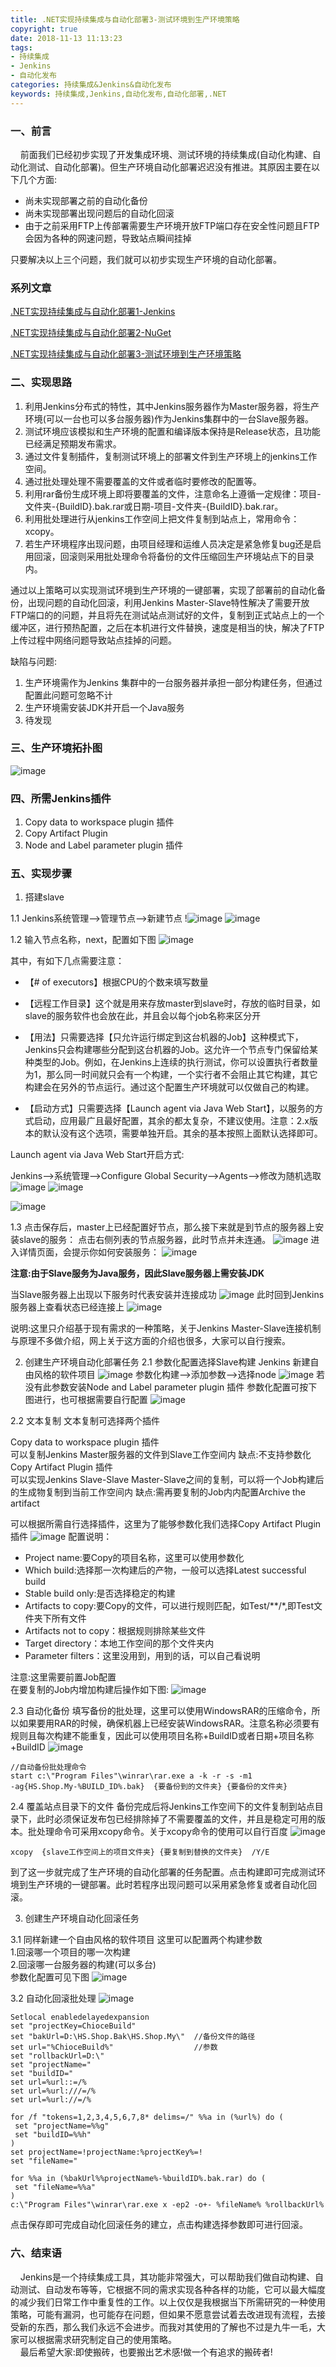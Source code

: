 ```yaml
---
title: .NET实现持续集成与自动化部署3-测试环境到生产环境策略
copyright: true
date: 2018-11-13 11:13:23
tags: 
- 持续集成 
- Jenkins 
- 自动化发布 
categories: 持续集成&Jenkins&自动化发布
keywords: 持续集成,Jenkins,自动化发布,自动化部署,.NET
---
```


### 一、前言
&nbsp;&nbsp;&nbsp;&nbsp;前面我们已经初步实现了开发集成环境、测试环境的持续集成(自动化构建、自动化测试、自动化部署)。但生产环境自动化部署迟迟没有推进。其原因主要在以下几个方面:
* 尚未实现部署之前的自动化备份
* 尚未实现部署出现问题后的自动化回滚
* 由于之前采用FTP上传部署需要生产环境开放FTP端口存在安全性问题且FTP会因为各种的网速问题，导致站点瞬间挂掉

只要解决以上三个问题，我们就可以初步实现生产环境的自动化部署。

<!--more-->

### 系列文章

[.NET实现持续集成与自动化部署1-Jenkins](http://blog.loading.ink/2018/11/13/NET%E5%AE%9E%E7%8E%B0%E6%8C%81%E7%BB%AD%E9%9B%86%E6%88%90%E4%B8%8E%E8%87%AA%E5%8A%A8%E5%8C%96%E9%83%A8%E7%BD%B21-Jenkins/)

[.NET实现持续集成与自动化部署2-NuGet](http://blog.loading.ink/2018/11/13/NET%E5%AE%9E%E7%8E%B0%E6%8C%81%E7%BB%AD%E9%9B%86%E6%88%90%E4%B8%8E%E8%87%AA%E5%8A%A8%E5%8C%96%E9%83%A8%E7%BD%B22-NuGet/)

[.NET实现持续集成与自动化部署3-测试环境到生产环境策略](http://blog.loading.ink/2018/11/13/NET%E5%AE%9E%E7%8E%B0%E6%8C%81%E7%BB%AD%E9%9B%86%E6%88%90%E4%B8%8E%E8%87%AA%E5%8A%A8%E5%8C%96%E9%83%A8%E7%BD%B23-%E6%B5%8B%E8%AF%95%E7%8E%AF%E5%A2%83%E5%88%B0%E7%94%9F%E4%BA%A7%E7%8E%AF%E5%A2%83%E7%AD%96%E7%95%A5/)

### 二、实现思路
1. 利用Jenkins分布式的特性，其中Jenkins服务器作为Master服务器，将生产环境(可以一台也可以多台服务器)作为Jenkins集群中的一台Slave服务器。
2. 测试环境应该模拟和生产环境的配置和编译版本保持是Release状态，且功能已经满足预期发布需求。
3. 通过文件复制插件，复制测试环境上的部署文件到生产环境上的jenkins工作空间。
4. 通过批处理处理不需要覆盖的文件或者临时要修改的配置等。
5. 利用rar备份生成环境上即将要覆盖的文件，注意命名上遵循一定规律：项目-文件夹-{BuildID}.bak.rar或日期-项目-文件夹-{BuildID}.bak.rar。
6. 利用批处理进行从jenkins工作空间上把文件复制到站点上，常用命令：xcopy。
7. 若生产环境程序出现问题，由项目经理和运维人员决定是紧急修复bug还是启用回滚，回滚则采用批处理命令将备份的文件压缩回生产环境站点下的目录内。

通过以上策略可以实现测试环境到生产环境的一键部署，实现了部署前的自动化备份，出现问题的自动化回滚，利用Jenkins Master-Slave特性解决了需要开放FTP端口的的问题，并且将先在测试站点测试好的文件，复制到正式站点上的一个缓冲区，进行预热配置，之后在本机进行文件替换，速度是相当的快，解决了FTP上传过程中网络问题导致站点挂掉的问题。

缺陷与问题:
1. 生产环境需作为Jenkins 集群中的一台服务器并承担一部分构建任务，但通过配置此问题可忽略不计
2. 生产环境需安装JDK并开启一个Java服务
3. 待发现

### 三、生产环境拓扑图
![image](http://img.heshang365.com/group1/M00/05/F3/wKgR6Vr-uJiAAWNJAAGzH04VEaI361.png)

### 四、所需Jenkins插件
1. Copy data to workspace plugin 插件
2. Copy Artifact Plugin
3. Node and Label parameter plugin 插件

### 五、实现步骤

1. 搭建slave

1.1 Jenkins系统管理-->管理节点-->新建节点
!![image](http://img.heshang365.com/group1/M00/05/EE/wKgR6Vr-oHuAV0cyAAGa8kLPPek104.png)
![image](http://img.heshang365.com/group1/M00/05/EE/wKgR6Vr-oPSAWrxrAAA084f8-fE141.png)

1.2 输入节点名称，next，配置如下图
![image](http://img.heshang365.com/group1/M00/05/EE/wKgR6Vr-o8iAUs6GAAFSPdUxR4A459.png)

其中，有如下几点需要注意：

* 【# of executors】根据CPU的个数来填写数量

* 【远程工作目录】这个就是用来存放master到slave时，存放的临时目录，如slave的服务软件也会放在此，并且会以每个job名称来区分开

* 【用法】只需要选择【只允许运行绑定到这台机器的Job】这种模式下，Jenkins只会构建哪些分配到这台机器的Job。这允许一个节点专门保留给某种类型的Job。例如，在Jenkins上连续的执行测试，你可以设置执行者数量为1，那么同一时间就只会有一个构建，一个实行者不会阻止其它构建，其它构建会在另外的节点运行。通过这个配置生产环境就可以仅做自己的构建。

* 【启动方式】只需要选择【Launch agent via Java Web Start】，以服务的方式启动，应用最广且最好配置，其余的都太复杂，不建议使用。注意：2.x版本的默认没有这个选项，需要单独开启。其余的基本按照上面默认选择即可。

Launch agent via Java Web Start开启方式:

Jenkins-->系统管理-->Configure Global Security-->Agents-->修改为随机选取
![image](http://img.heshang365.com/group1/M00/05/EE/wKgR6Vr-ol2AGhRPAAIRpLCLKyU487.png)
![image](http://img.heshang365.com/group1/M00/05/EE/wKgR6Vr-otCAPdcXAAK5mBHFsQ4907.png)


![image](http://img.heshang365.com/group1/M00/05/EE/wKgR6Vr-pOiAODw6AADdSdWn-5Y467.png)

1.3 点击保存后，master上已经配置好节点，那么接下来就是到节点的服务器上安装slave的服务：
点击右侧列表的节点服务器，此时节点并未连通。
![image](http://img.heshang365.com/group1/M00/05/EE/wKgR6Vr-pOiAODw6AADdSdWn-5Y467.png)
进入详情页面，会提示你如何安装服务：
![image](http://img.heshang365.com/group1/M00/05/EF/wKgR6Vr-pqyAYBBMAAD-3AmzeqA038.png)

**注意:由于Slave服务为Java服务，因此Slave服务器上需安装JDK**

当Slave服务器上出现以下服务时代表安装并连接成功
![image](http://img.heshang365.com/group1/M00/05/EF/wKgR6Vr-qQ2AIlCVAABvoYcszKc472.png)
此时回到Jenkins 服务器上查看状态已经连接上
![image](http://img.heshang365.com/group1/M00/05/EF/wKgR6Vr-qYGAMXQUAABmxXOUQsw465.png)

说明:这里只介绍基于现有需求的一种策略，关于Jenkins Master-Slave连接机制与原理不多做介绍，网上关于这方面的介绍也很多，大家可以自行搜索。

2. 创建生产环境自动化部署任务
    2.1 参数化配置选择Slave构建
    Jenkins 新建自由风格的软件项目
    ![image](http://img.heshang365.com/group1/M00/05/F0/wKgR6Vr-q_mAW2c7AAG4v5WRAgo962.png)
    参数化构建-->添加参数-->选择node
    ![image](http://img.heshang365.com/group1/M00/05/F0/wKgR6Vr-q_yAD07rAADt18hYFRc490.png)
    若没有此参数安装Node and Label parameter plugin 插件
    参数化配置可按下图进行，也可根据需要自行配置
    ![image](http://img.heshang365.com/group1/M00/05/F0/wKgR6Vr-rACAWacKAADN3fY9JCs868.png)

2.2 文本复制
文本复制可选择两个插件

Copy data to workspace plugin 插件 <br>
可以复制Jenkins Master服务器的文件到Slave工作空间内
缺点:不支持参数化
Copy Artifact Plugin 插件 <br>
可以实现Jenkins Slave-Slave Master-Slave之间的复制，可以将一个Job构建后的生成物复制到当前工作空间内
缺点:需再要复制的Job内内配置Archive the artifact

可以根据所需自行选择插件，这里为了能够参数化我们选择Copy Artifact Plugin插件
![image](http://img.heshang365.com/group1/M00/05/F1/wKgR6Vr-rquAaNfPAACQylX60q0644.png)
配置说明：
* Project name:要Copy的项目名称，这里可以使用参数化
* Which build:选择那一次构建后的产物，一般可以选择Latest successful build
* Stable build only:是否选择稳定的构建
* Artifacts to copy:要Copy的文件，可以进行规则匹配，如Test/**/*,即Test文件夹下所有文件
* Artifacts not to copy：根据规则排除某些文件
* Target directory：本地工作空间的那个文件夹内
* Parameter filters：这里没用到，用到的话，可以自己看说明

注意:这里需要前置Job配置<br>
在要复制的Job内增加构建后操作如下图:
![image](http://img.heshang365.com/group1/M00/05/F3/wKgR6Vr-tu2AOR3ZAABUEIVOPVg241.png)

2.3 自动化备份
填写备份的批处理，这里可以使用WindowsRAR的压缩命令，所以如果要用RAR的时候，确保机器上已经安装WindowsRAR。注意名称必须要有规则且每次构建不能重复，因此可以使用项目名称+BuildID或者日期+项目名称+BuildID
![image](http://img.heshang365.com/group1/M00/05/F1/wKgR6Vr-sHOAaY2wAABFNf6cB0U792.png)
```
//自动备份批处理命令
start c:\"Program Files"\winrar\rar.exe a -k -r -s -m1
-ag{HS.Shop.My-%BUILD_ID%.bak}  {要备份到的文件夹} {要备份的文件夹}
```

2.4 覆盖站点目录下的文件
备份完成后将Jenkins工作空间下的文件复制到站点目录下，此时必须保证发布包已经排除掉了不需要覆盖的文件，并且是稳定可用的版本。批处理命令可采用xcopy命令。关于xcopy命令的使用可以自行百度
![image](http://img.heshang365.com/group1/M00/05/F2/wKgR6Vr-sYSAfE-kAABAnVmx6ng732.png)
```
xcopy  {slave工作空间上的项目文件夹} {要复制到替换的文件夹}  /Y/E
```
到了这一步就完成了生产环境的自动化部署的任务配置。点击构建即可完成测试环境到生产环境的一键部署。此时若程序出现问题可以采用紧急修复或者自动化回滚。

3. 创建生产环境自动化回滚任务

3.1 同样新建一个自由风格的软件项目
这里可以配置两个构建参数<br>
1.回滚哪一个项目的哪一次构建<br>
2.回滚哪一台服务器的构建(可以多台)<br>
参数化配置可见下图
![image](http://img.heshang365.com/group1/M00/05/F2/wKgR6Vr-s1-ACsgMAAEgMDxv_aI903.png)

3.2 自动化回滚批处理
![image](http://img.heshang365.com/group1/M00/05/F3/wKgR6Vr-s-KALO4lAAC2T8Sgrxk323.png)
```
Setlocal enabledelayedexpansion
set "projectKey=ChioceBuild"
set "bakUrl=D:\HS.Shop.Bak\HS.Shop.My\"  //备份文件的路径
set url="%ChioceBuild%"                  //参数
set "rollbackUrl=D:\"
set "projectName="
set "buildID="
set url=%url::=/%
set url=%url:///=/%
set url=%url://=/%

for /f "tokens=1,2,3,4,5,6,7,8* delims=/" %%a in (%url%) do (
 set "projectName=%%g"
 set "buildID=%%h"
)
set projectName=!projectName:%projectKey%=!
set "fileName="

for %%a in (%bakUrl%%projectName%-%buildID%.bak.rar) do (
 set "fileName=%%a"
)
c:\"Program Files"\winrar\rar.exe x -ep2 -o+- %fileName% %rollbackUrl%

```
点击保存即可完成自动化回滚任务的建立，点击构建选择参数即可进行回滚。

### 六、结束语
&nbsp;&nbsp;&nbsp;&nbsp;Jenkins是一个持续集成工具，其功能非常强大，可以帮助我们做自动构建、自动测试、自动发布等等，它根据不同的需求实现各种各样的功能，它可以最大幅度的减少我们日常工作中重复性的工作。以上仅仅是我根据当下所需研究的一种使用策略，可能有漏洞，也可能存在问题，但如果不愿意尝试着去改进现有流程，去接受新的东西，那么我们永远不会进步。而我对其使用的了解也不过是九牛一毛，大家可以根据需求研究制定自己的使用策略。<br>
&nbsp;&nbsp;&nbsp;&nbsp;最后希望大家:即使搬砖，也要搬出艺术感!做一个有追求的搬砖者!
</font>